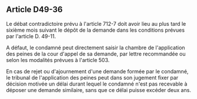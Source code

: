 Article D49-36
----
Le débat contradictoire prévu à l'article 712-7 doit avoir lieu au plus tard le
sixième mois suivant le dépôt de la demande dans les conditions prévues par
l'article D. 49-11.

A défaut, le condamné peut directement saisir la chambre de l'application des
peines de la cour d'appel de sa demande, par lettre recommandée ou selon les
modalités prévues à l'article 503.

En cas de rejet ou d'ajournement d'une demande formée par le condamné, le
tribunal de l'application des peines peut dans son jugement fixer par décision
motivée un délai durant lequel le condamné n'est pas recevable à déposer une
demande similaire, sans que ce délai puisse excéder deux ans.

